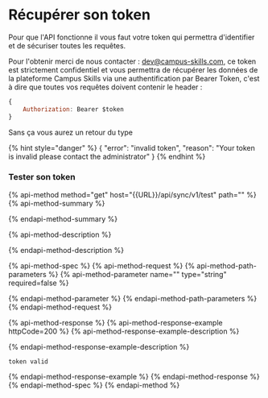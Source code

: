 # Récupérer son token

Pour que l'API fonctionne il vous faut votre token qui permettra d'identifier et de sécuriser toutes les requêtes.

Pour l'obtenir merci de nous contacter : dev@campus-skills.com, ce token est strictement confidentiel et vous permettra de récupérer les données de la plateforme Campus Skills via une authentification par Bearer Token, c'est à dire que toutes vos requêtes doivent contenir le header :

```javascript
{
    Authorization: Bearer $token
}
```

Sans ça vous aurez un retour du type 

{% hint style="danger" %}
{ "error": "invalid token", "reason": "Your token is invalid please contact the administrator" }
{% endhint %}

### Tester son token

{% api-method method="get" host="{{URL}}/api/sync/v1/test" path="" %}
{% api-method-summary %}

{% endapi-method-summary %}

{% api-method-description %}

{% endapi-method-description %}

{% api-method-spec %}
{% api-method-request %}
{% api-method-path-parameters %}
{% api-method-parameter name="" type="string" required=false %}

{% endapi-method-parameter %}
{% endapi-method-path-parameters %}
{% endapi-method-request %}

{% api-method-response %}
{% api-method-response-example httpCode=200 %}
{% api-method-response-example-description %}

{% endapi-method-response-example-description %}

```
token valid
```
{% endapi-method-response-example %}
{% endapi-method-response %}
{% endapi-method-spec %}
{% endapi-method %}

